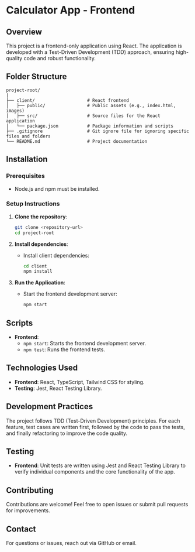 # Calculator App - Frontend

## Overview

This project is a frontend-only application using React. The application is developed with a Test-Driven Development (TDD) approach, ensuring high-quality code and robust functionality.

## Folder Structure

```
project-root/
|
├── client/                    # React frontend
│   ├── public/                # Public assets (e.g., index.html, images)
│   ├── src/                   # Source files for the React application
│   └── package.json           # Package information and scripts
├── .gitignore                 # Git ignore file for ignoring specific files and folders
└── README.md                  # Project documentation
```

## Installation

### Prerequisites

- Node.js and npm must be installed.

### Setup Instructions

1. **Clone the repository**:

   ```bash
   git clone <repository-url>
   cd project-root
   ```

2. **Install dependencies**:

   - Install client dependencies:
     ```bash
     cd client
     npm install
     ```

3. **Run the Application**:

   - Start the frontend development server:
     ```bash
     npm start
     ```

## Scripts

- **Frontend**:
  - `npm start`: Starts the frontend development server.
  - `npm test`: Runs the frontend tests.

## Technologies Used

- **Frontend**: React, TypeScript, Tailwind CSS for styling.
- **Testing**: Jest, React Testing Library.

## Development Practices

The project follows TDD (Test-Driven Development) principles. For each feature, test cases are written first, followed by the code to pass the tests, and finally refactoring to improve the code quality.

## Testing

- **Frontend**: Unit tests are written using Jest and React Testing Library to verify individual components and the core functionality of the app.

## Contributing

Contributions are welcome! Feel free to open issues or submit pull requests for improvements.

## Contact

For questions or issues, reach out via GitHub or email.
